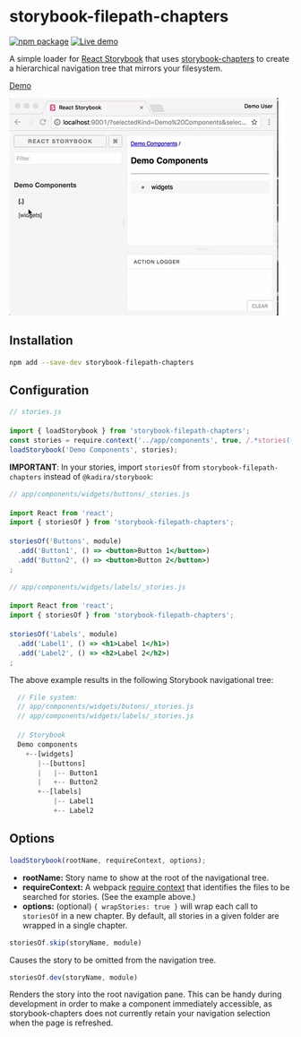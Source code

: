 # storybook-filepath-chapters

[![npm package](https://badge.fury.io/js/storybook-filepath-chapters.svg)](https://badge.fury.io/js/storybook-filepath-chapters)
[![Live demo](https://img.shields.io/badge/Live%20Demo-%20Storybook-brightgreen.svg)](https://hadfieldn.github.io/storybook-filepath-chapters/)

A simple loader for [React Storybook](https://getstorybook.io/) that uses
[storybook-chapters](https://github.com/sm-react/storybook-chapters) to
create a hierarchical navigation tree that mirrors your filesystem.

[Demo](https://hadfieldn.github.io/storybook-filepath-chapters/)

![screenshot](assets/demo.gif)

## Installation
```sh
npm add --save-dev storybook-filepath-chapters
```

## Configuration

```js
// stories.js

import { loadStorybook } from 'storybook-filepath-chapters';
const stories = require.context('../app/components', true, /.*stories((\.js)|\/(index\.js|.*?stories\.js))$/i);
loadStorybook('Demo Components', stories);
```


**IMPORTANT**: In your stories, import `storiesOf` from `storybook-filepath-chapters` instead
of `@kadira/storybook`:

```jsx
// app/components/widgets/buttons/_stories.js

import React from 'react';
import { storiesOf } from 'storybook-filepath-chapters';

storiesOf('Buttons', module)
  .add('Button1', () => <button>Button 1</button>)
  .add('Button2', () => <button>Button 2</button>)
;
```

```jsx
// app/components/widgets/labels/_stories.js

import React from 'react';
import { storiesOf } from 'storybook-filepath-chapters';

storiesOf('Labels', module)
  .add('Label1', () => <h1>Label 1</h1>)
  .add('Label2', () => <h2>Label 2</h2>)
;
```

The above example results in the following Storybook navigational tree:
```js
  // File system:
  // app/components/widgets/butons/_stories.js
  // app/components/widgets/labels/_stories.js

  // Storybook
  Demo components
    +--[widgets]
       |--[buttons]
       |   |-- Button1
       |   +-- Button2
       +--[labels]
           |-- Label1
           +-- Label2
```

## Options

```js
loadStorybook(rootName, requireContext, options);
```
- **rootName:** Story name to show at the root of the navigational tree.
- **requireContext:** A webpack [require context](https://github.com/webpack/docs/wiki/context)
that identifies the files to be searched for stories. (See the example above.)
- **options:** (optional) `{ wrapStories: true }` will wrap each call to `storiesOf` in a new chapter.
By default, all stories in a given folder are wrapped in a single chapter.

```js
storiesOf.skip(storyName, module)
```
Causes the story to be omitted from the navigation tree.

```js
storiesOf.dev(storyName, module)
```
Renders the story into the root navigation pane. This can be handy during development
in order to make a component immediately accessible, as storybook-chapters
does not currently retain your navigation selection when the page is refreshed.
